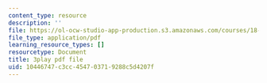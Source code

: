 ```yaml
---
content_type: resource
description: ''
file: https://ol-ocw-studio-app-production.s3.amazonaws.com/courses/18-086-mathematical-methods-for-engineers-ii-spring-2006/10446747c3cc454703719288c5d4207f_0aa6fUHTTeU.pdf
file_type: application/pdf
learning_resource_types: []
resourcetype: Document
title: 3play pdf file
uid: 10446747-c3cc-4547-0371-9288c5d4207f
---
```

